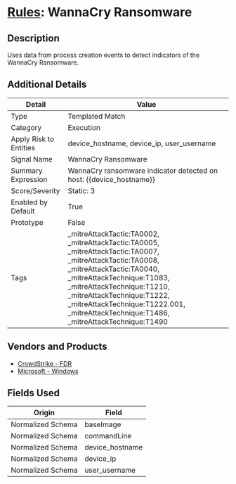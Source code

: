 # [Rules](README.md): WannaCry Ransomware

## Description
Uses data from process creation events to detect indicators of the WannaCry Ransomware.

## Additional Details
|Detail|Value|
|----|----|
|Type|Templated Match|
|Category|Execution|
|Apply Risk to Entities|device_hostname, device_ip, user_username|
|Signal Name|WannaCry Ransomware|
|Summary Expression|WannaCry ransomware indicator detected on host: {{device_hostname}}|
|Score/Severity|Static: 3|
|Enabled by Default|True|
|Prototype|False|
|Tags|_mitreAttackTactic:TA0002, _mitreAttackTactic:TA0005, _mitreAttackTactic:TA0007, _mitreAttackTactic:TA0008, _mitreAttackTactic:TA0040, _mitreAttackTechnique:T1083, _mitreAttackTechnique:T1210, _mitreAttackTechnique:T1222, _mitreAttackTechnique:T1222.001, _mitreAttackTechnique:T1486, _mitreAttackTechnique:T1490|
## Vendors and Products
- [CrowdStrike - FDR](../products/569a3a44-c29f-492e-bcf4-5dc04e2ab0f3.md)
- [Microsoft - Windows](../products/1ff7546c-cb36-4a24-87f7-89d2cecc5761.md)


## Fields Used

|Origin|Field|
|----|----|
|Normalized Schema|baseImage|
|Normalized Schema|commandLine|
|Normalized Schema|device_hostname|
|Normalized Schema|device_ip|
|Normalized Schema|user_username|



